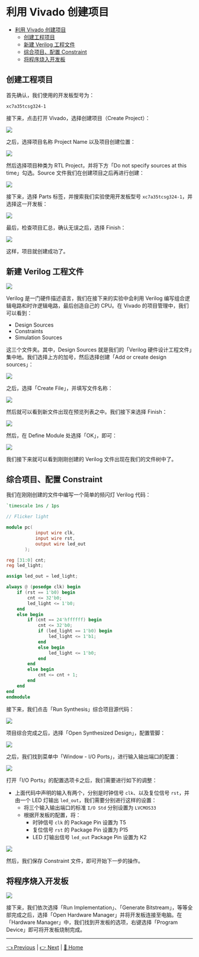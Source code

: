 # 利用 Vivado 创建项目

- [利用 Vivado 创建项目](#%e5%88%a9%e7%94%a8-vivado-%e5%88%9b%e5%bb%ba%e9%a1%b9%e7%9b%ae)
  - [创建工程项目](#%e5%88%9b%e5%bb%ba%e5%b7%a5%e7%a8%8b%e9%a1%b9%e7%9b%ae)
  - [新建 Verilog 工程文件](#%e6%96%b0%e5%bb%ba-verilog-%e5%b7%a5%e7%a8%8b%e6%96%87%e4%bb%b6)
  - [综合项目、配置 Constraint](#%e7%bb%bc%e5%90%88%e9%a1%b9%e7%9b%ae%e9%85%8d%e7%bd%ae-constraint)
  - [将程序烧入开发板](#%e5%b0%86%e7%a8%8b%e5%ba%8f%e7%83%a7%e5%85%a5%e5%bc%80%e5%8f%91%e6%9d%bf)

## 创建工程项目

首先确认，我们使用的开发板型号为：

```
xc7a35tcsg324-1
```

接下来，点击打开 Vivado，选择创建项目（Create Project）：

![](https://i.loli.net/2019/08/27/JUIuQGpcLMg4aAi.png)

之后，选择项目名称 Project Name 以及项目创建位置：

![](https://i.loli.net/2019/08/27/vgeTp9wc6lHiGLy.png)

然后选择项目种类为 RTL Project，并将下方「Do not specify sources at this time」勾选。Source 文件我们在创建项目之后再进行创建：

![](https://i.loli.net/2019/08/27/dTZmjKGJcsNDViR.png)

接下来，选择 Parts 标签，并搜索我们实验使用开发板型号 `xc7a35tcsg324-1`，并选择这一开发板：

![](https://i.loli.net/2019/08/27/nEWkuFKgcAIDNx8.png)

最后，检查项目汇总，确认无误之后，选择 Finish：

![](https://i.loli.net/2019/08/27/HdPn3gvibyMJ1QA.png)

这样，项目就创建成功了。

## 新建 Verilog 工程文件

![](https://i.loli.net/2019/08/27/wORYmygshMWFTdj.png)

Verilog 是一门硬件描述语言，我们在接下来的实验中会利用 Verilog 编写组合逻辑电路和时许逻辑电路，最后创造自己的 CPU。在 Vivado 的项目管理中，我们可以看到：

- Design Sources
- Constraints
- Simulation Sources

这三个文件夹。其中，Design Sources 就是我们的「Verilog 硬件设计工程文件」集中地。我们选择上方的加号，然后选择创建「Add or create design sources」：

![](https://i.loli.net/2019/08/27/jl7azF6ECwUHDkM.png)

之后，选择「Create File」，并填写文件名称：

![](https://i.loli.net/2019/08/27/bu6QH1R3ZmiJxFP.png)

然后就可以看到新文件出现在预览列表之中。我们接下来选择 Finish：

![](https://i.loli.net/2019/08/27/2GPuFwxOCqKMUka.png)

然后，在 Define Module 处选择「OK」，即可：

![](https://i.loli.net/2019/08/27/CXoWtlLOdFanBsx.png)

我们接下来就可以看到刚刚创建的 Verilog 文件出现在我们的文件树中了。

## 综合项目、配置 Constraint

我们在刚刚创建的文件中编写一个简单的频闪灯 Verilog 代码：

```verilog
`timescale 1ns / 1ps

// Flicker light

module pc(
           input wire clk,
           input wire rst,
           output wire led_out
       );

reg [31:0] cnt;
reg led_light;

assign led_out = led_light;

always @ (posedge clk) begin
    if (rst == 1'b0) begin
        cnt <= 32'b0;
        led_light <= 1'b0;
    end
    else begin
        if (cnt == 24'hffffff) begin
            cnt <= 32'b0;
            if (led_light == 1'b0) begin
                led_light <= 1'b1;
            end
            else begin
                led_light <= 1'b0;
            end
        end
        else begin
            cnt <= cnt + 1;
        end
    end
end
endmodule
```

接下来，我们点击「Run Synthesis」综合项目源代码：

![](https://i.loli.net/2019/08/28/5VUxmqFgrckT94d.png)

项目综合完成之后，选择「Open Synthesized Design」，配置管脚：

![](https://i.loli.net/2019/08/28/koLNK48FTb9n2dX.png)

之后，我们找到菜单中「Window - I/O Ports」，进行输入输出端口的配置：

![](https://i.loli.net/2019/08/28/h4iC1IS5JFgtvMb.png)

打开「I/O Ports」的配置选项卡之后，我们需要进行如下的调整：

- 上面代码中声明的输入有两个，分别是时钟信号 `clk`、以及复位信号 `rst`，并由一个 LED 灯输出 `led_out`，我们需要分别进行这样的设置：
  - 将三个输入输出端口的标准 `I/O Std` 分别设置为 `LVCMOS33`
  - 根据开发板的配置，将：
    - 时钟信号 `clk` 的 Package Pin 设置为 T5
    - 复位信号 `rst` 的 Package Pin 设置为 P15
    - LED 灯输出信号 `led_out` Package Pin 设置为 K2

![](https://i.loli.net/2019/08/28/mqiy6ForcQVeYzx.png)

然后，我们保存 Constraint 文件，即可开始下一步的操作。

## 将程序烧入开发板

![](https://i.loli.net/2019/08/28/3f6mLZspWq1GUQB.png)

接下来，我们依次选择「Run Implementation」、「Generate Bitstream」，等等全部完成之后，选择「Open Hardware Manager」并将开发板连接至电脑。在「Hardware Manager」中，我们找到开发板的选项，右键选择「Program Device」即可将开发板烧制完成。

---

[👈 Previous](./1-1_Installation.md) | [👉 Next](./1-3_Editor.md) | [🚩 Home](../README.md)